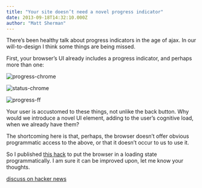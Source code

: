 ```yaml
---
title: "Your site doesn’t need a novel progress indicator"
date: 2013-09-18T14:32:10.000Z
author: "Matt Sherman"
---
```


There’s been healthy talk about progress indicators in the age of ajax. In our will-to-design I think some things are being missed.

First, your browser’s UI already includes a progress indicator, and perhaps more than one:

![progress-chrome](//clipperhouse.files.wordpress.com/2013/09/progress-chrome2.png)

![status-chrome](//clipperhouse.files.wordpress.com/2013/09/status-chrome1.png)

![progress-ff](//clipperhouse.files.wordpress.com/2013/09/progress-ff.png)

Your user is accustomed to these things, not unlike the back button. Why would we introduce a novel UI element, adding to the user’s cognitive load, when we already have them?

The shortcoming here is that, perhaps, the browser doesn’t offer obvious programmatic access to the above, or that it doesn’t occur to us to use it.

So I published [this hack](//gist.github.com/clipperhouse/6600675) to put the browser in a loading state programmatically. I am sure it can be improved upon, let me know your thoughts.

[discuss on hacker news](//news.ycombinator.com/item?id=6405483)
